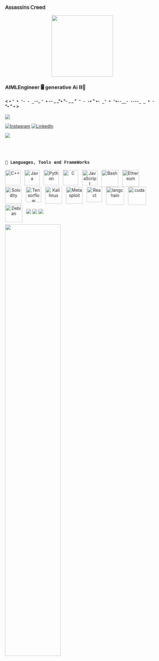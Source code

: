 ###  𝖠𝗌𝗌𝖺𝗌𝗌𝗂𝗇𝗌 𝖢𝗋𝖾𝖾𝖽 
<div align="center">

<p align="center"> <img src="https://user-images.githubusercontent.com/74038190/229223156-0cbdaba9-3128-4d8e-8719-b6b4cf741b67.gif" width="200"></p>

<p align="center"> 

</p>

</div>



### AIMLEngineer 🖥️ generative Ai ⛓️🔗
 
  
#### < • `° • °- - _-`-_  `° `• -- _ _°• °- _ _ °` ° - -`• ° •` - _° • ° `•`--__- --`-` -_ _ • - ` °• ° • >

<p align="right"> 
   
   ![](https://komarev.com/ghpvc/?username=sivakiran7&abbreviated=true) 
   </p>  
   
   [![Instagram](https://img.shields.io/badge/Instagram-%23E4405F.svg?logo=Instagram&logoColor=white)](https://instagram.com/https://www.instagram.com/sivakiran__7/?hl=en)
   [![LinkedIn](https://img.shields.io/badge/LinkedIn-%230077B5.svg?logo=linkedin&logoColor=white)](https://linkedin.com/in/https://www.linkedin.com/in/siva-kiran-5b097a276?utm_source=share&utm_campaign=share_via&utm_content=profile&utm_medium=android_app) 
   
   

<img src="https://github.com/Anmol-Baranwal/Cool-GIFs-For-GitHub/assets/74038190/d48893bd-0757-481c-8d7e-ba3e163feae7" />

<br></br>

<p align="center"> 
  
  ### **`🧰 Languages, Tools and FrameWorks`**
  
   </p>

   
<p align="center">
<img align="left" alt="C++" width="50px" style="padding-right:10px;" src="https://cdn.jsdelivr.net/gh/devicons/devicon@latest/icons/cplusplus/cplusplus-original.svg" />
<img align="left" alt="Java" width="50px" style="padding-right:10px;" src="https://cdn.jsdelivr.net/gh/devicons/devicon/icons/java/java-original.svg"/>
<img align="left" alt="Python" width="50px" style="padding-right:10px;" src="https://cdn.jsdelivr.net/gh/devicons/devicon@latest/icons/python/python-original.svg" />
<img align="left" alt="C" width="50px" style="padding-right:10px;" src="https://cdn.jsdelivr.net/gh/devicons/devicon@latest/icons/c/c-original.svg" />
<img align="left" alt="JavaScript" width="50px" style="padding-right:10px;" src="https://cdn.jsdelivr.net/gh/devicons/devicon@latest/icons/javascript/javascript-original.svg" />
<img align="left" alt="Bash" width="55px" style="padding-right:10px;" src="https://img.icons8.com/?size=100&id=8gWOBXY72Osj&format=png&color=000000" />
<img align="left" alt="Ethereum" width="55px" style="padding-right:10px;" src="https://img.icons8.com/?size=100&id=IhWBOFHtv6vx&format=png&color=000000" />
<img align="left" alt="Solodity" width="55px" style="padding-right:10px;"  src="https://img.icons8.com/?size=100&id=HOqGCOyHDbd4&format=png&color=000000" />
<img align="left" alt="Tensorflow" width="50px" style="padding-right:10px;" src="https://cdn.jsdelivr.net/gh/devicons/devicon@latest/icons/tensorflow/tensorflow-original.svg" />
<img align="left" alt="Kali linux" width="55px" style="padding-right:10px;" src="https://img.icons8.com/?size=100&id=101665&format=png&color=000000" />
 <img align="left" alt="Metasploit" width="55px" style="padding-right:10px;" src="https://img.icons8.com/?size=100&id=PW0ChfedZvTh&format=png&color=000000" />
<img align="left" alt="React" width="50px" style="padding-right:10px;" src="https://cdn.jsdelivr.net/gh/devicons/devicon/icons/react/react-original.svg" />
<img align="left" alt="langchain" width="59px" style="padding-right:10px;" src="https://registry.npmmirror.com/@lobehub/icons-static-png/latest/files/dark/langchain.png" />
<img align="left" alt="cuda" width="59px" style="padding-right:10px;" src="https://registry.npmmirror.com/@lobehub/icons-static-png/latest/files/dark/nvidia-color.png" />
<img align="left" alt="Debian" width="56px" style="padding-right:10px;" src="https://img.icons8.com/?size=100&id=17838&format=png&color=000000" />


          
</p></br>

<br></br>



<br><br>

<p align=right">

  
![](https://github-readme-stats.vercel.app/api?username=sivakiran7&theme=tokyonight&hide_border=false&include_all_commits=false&count_private=false)
![](https://github-readme-streak-stats.herokuapp.com/?user=sivakiran7&theme=tokyonight&hide_border=false)
![](https://github-readme-stats.vercel.app/api/top-langs/?username=sivakiran7&theme=tokyonight&hide_border=false&include_all_commits=false&count_private=false&layout=compact)

</p></br>

<img src="https://user-images.githubusercontent.com/74038190/212750155-3ceddfbd-19d3-40a3-87af-8d329c8323c4.gif" width="60%">




















